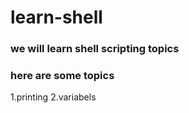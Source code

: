 # learn-shell

### we will learn shell scripting topics
### here are some topics

1.printing
2.variabels